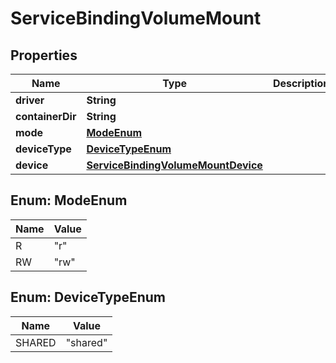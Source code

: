 # ServiceBindingVolumeMount

## Properties
Name | Type | Description | Notes
------------ | ------------- | ------------- | -------------
**driver** | **String** |  | 
**containerDir** | **String** |  | 
**mode** | [**ModeEnum**](#ModeEnum) |  | 
**deviceType** | [**DeviceTypeEnum**](#DeviceTypeEnum) |  | 
**device** | [**ServiceBindingVolumeMountDevice**](ServiceBindingVolumeMountDevice.md) |  | 

<a name="ModeEnum"></a>
## Enum: ModeEnum
Name | Value
---- | -----
R | &quot;r&quot;
RW | &quot;rw&quot;

<a name="DeviceTypeEnum"></a>
## Enum: DeviceTypeEnum
Name | Value
---- | -----
SHARED | &quot;shared&quot;
